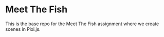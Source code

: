 # Meet The Fish

This is the base repo for the Meet The Fish assignment where we create scenes in Pixi.js.
